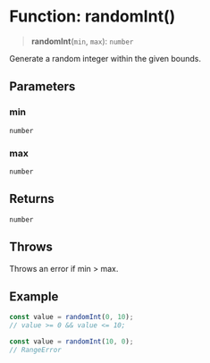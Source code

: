 # Function: randomInt()

> **randomInt**(`min`, `max`): `number`

Generate a random integer within the given bounds.

## Parameters

### min

`number`

### max

`number`

## Returns

`number`

## Throws

Throws an error if min > max.

## Example

```ts
const value = randomInt(0, 10);
// value >= 0 && value <= 10;

const value = randomInt(10, 0);
// RangeError
```
